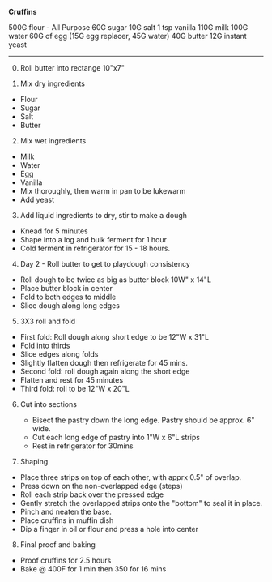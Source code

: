 **Cruffins**

500G flour - All Purpose
60G sugar
10G salt
1 tsp vanilla
110G milk
100G water
60G of egg (15G egg replacer, 45G water)
40G butter
12G instant yeast

---

0. Roll butter into rectange 10"x7"

1. Mix dry ingredients
 - Flour
 - Sugar
 - Salt
 - Butter

2. Mix wet ingredients
  - Milk
  - Water
  - Egg
  - Vanilla
  - Mix thoroughly, then warm in pan to be lukewarm
  - Add yeast

3. Add liquid ingredients to dry, stir to make a dough
  - Knead for 5 minutes
  - Shape into a log and bulk ferment for 1 hour
  - Cold ferment in refrigerator for 15 - 18 hours.

4.  Day 2 - Roll butter to get to playdough consistency
  - Roll dough to be twice as big as butter block 10W" x 14"L
  - Place butter block in center
  - Fold to both edges to middle
  - Slice dough along long edges

5. 3X3 roll and fold
  - First fold: Roll dough along short edge to be 12"W x 31"L
  - Fold into thirds
  - Slice edges along folds
  - Slightly flatten dough then refrigerate for 45 mins.
  - Second fold: roll dough again along the short edge
  - Flatten and rest for 45 minutes
  - Third fold: roll to be 12"W x 20"L

6. Cut into sections
   - Bisect the pastry down the long edge. Pastry should be approx.
   6" wide.
   - Cut each long edge of pastry into 1"W x 6"L strips
   - Rest in refrigerator for 30mins

7. Shaping
  - Place three strips on top of each other, with apprx 0.5" of
  overlap.
  - Press down on the non-overlapped edge (steps)
  - Roll each strip back over the pressed edge
  - Gently stretch the overlapped strips onto the "bottom" to seal it
  in place.
  - Pinch and neaten the base.
  - Place cruffins in muffin dish
  - Dip a finger in oil or flour and press a hole into center

8. Final proof and baking
  - Proof cruffins for 2.5 hours
  - Bake @ 400F for 1 min then 350 for 16 mins
